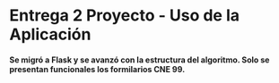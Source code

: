 # Entrega 2 Proyecto - Uso de la Aplicación

#### Se migró a Flask y se avanzó con la estructura del algoritmo. Solo se presentan funcionales los formilarios CNE 99.
